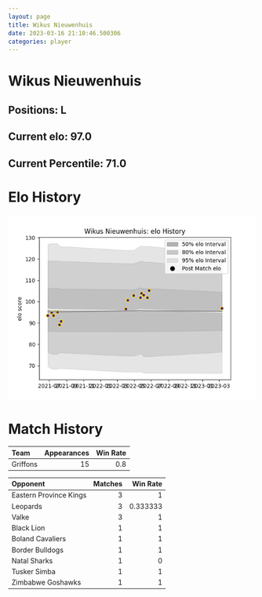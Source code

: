 ```yaml
---  
layout: page  
title: Wikus Nieuwenhuis  
date: 2023-03-16 21:10:46.500306  
categories: player  
---
```

# Wikus Nieuwenhuis

## Positions: L

## Current elo: 97.0

## Current Percentile: 71.0

# Elo History


![elo history](history_WikusNieuwenhuis.png)
# Match History


| Team     |   Appearances |   Win Rate |
|:---------|--------------:|-----------:|
| Griffons |            15 |        0.8 |

| Opponent               |   Matches |   Win Rate |
|:-----------------------|----------:|-----------:|
| Eastern Province Kings |         3 |   1        |
| Leopards               |         3 |   0.333333 |
| Valke                  |         3 |   1        |
| Black Lion             |         1 |   1        |
| Boland Cavaliers       |         1 |   1        |
| Border Bulldogs        |         1 |   1        |
| Natal Sharks           |         1 |   0        |
| Tusker Simba           |         1 |   1        |
| Zimbabwe Goshawks      |         1 |   1        |
